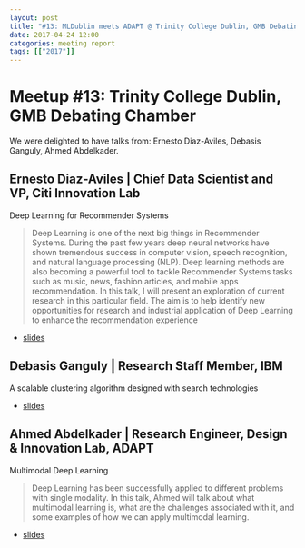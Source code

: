 ```yaml
---
layout: post
title: "#13: MLDublin meets ADAPT @ Trinity College Dublin, GMB Debating Chamber"
date: 2017-04-24 12:00
categories: meeting report
tags: [["2017"]]
---
```


# Meetup #13: Trinity College Dublin, GMB Debating Chamber

We were delighted to have talks from: Ernesto Diaz-Aviles, Debasis Ganguly, Ahmed Abdelkader.

## Ernesto Diaz-Aviles | Chief Data Scientist and VP, Citi Innovation Lab

Deep Learning for Recommender Systems

> Deep Learning is one of the next big things in Recommender Systems. During the past few years deep neural networks have shown tremendous success in computer vision, speech recognition, and natural language processing (NLP). Deep learning methods are also becoming a powerful tool to tackle Recommender Systems tasks such as music, news, fashion articles, and mobile apps recommendation. In this talk, I will present an exploration of current research in this particular field. The aim is to help identify new opportunities for research and industrial application of Deep Learning to enhance the recommendation experience

 - [slides](/assets/slides/meetup_13/dl4recsys_libreai.pdf)

## Debasis Ganguly | Research Staff Member, IBM

A scalable clustering algorithm designed with search technologies

 - [slides](/assets/slides/meetup_13/FastClustering.pdf)

## Ahmed Abdelkader | Research Engineer, Design & Innovation Lab, ADAPT

Multimodal Deep Learning

> Deep Learning has been successfully applied to different problems with single modality. In this talk, Ahmed will talk about what multimodal learning is, what are the challenges associated with it, and some examples of how we can apply multimodal learning.

 - [slides](/assets/slides/meetup_13/multimodal_deep_learning_updated.pdf)
